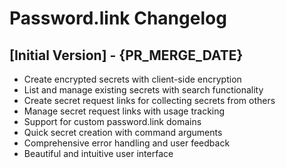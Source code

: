 # Password.link Changelog

## [Initial Version] - {PR_MERGE_DATE}

- Create encrypted secrets with client-side encryption
- List and manage existing secrets with search functionality
- Create secret request links for collecting secrets from others
- Manage secret request links with usage tracking
- Support for custom password.link domains
- Quick secret creation with command arguments
- Comprehensive error handling and user feedback
- Beautiful and intuitive user interface
